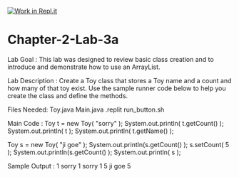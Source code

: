 [![Work in Repl.it](https://classroom.github.com/assets/work-in-replit-14baed9a392b3a25080506f3b7b6d57f295ec2978f6f33ec97e36a161684cbe9.svg)](https://classroom.github.com/online_ide?assignment_repo_id=4362563&assignment_repo_type=AssignmentRepo)
# Chapter-2-Lab-3a

Lab Goal :   This lab was designed to review basic class creation and to introduce and demonstrate how to use an ArrayList.  


Lab Description :   Create a Toy class that stores a Toy name and a count and how many of that toy exist.   Use the sample runner code below to help you create the class and define the methods.


Files Needed:
Toy.java
Main.java
.replit
run_button.sh

Main Code : 
Toy t = new Toy( "sorry" );
System.out.println( t.getCount() );
System.out.println( t );
System.out.println( t.getName() );

Toy s = new Toy( "ji goe" );
System.out.println(s.getCount() );
s.setCount( 5 );
System.out.println(s.getCount() );
System.out.println( s );

Sample Output : 
1
sorry 1
sorry
1
5
ji goe 5
